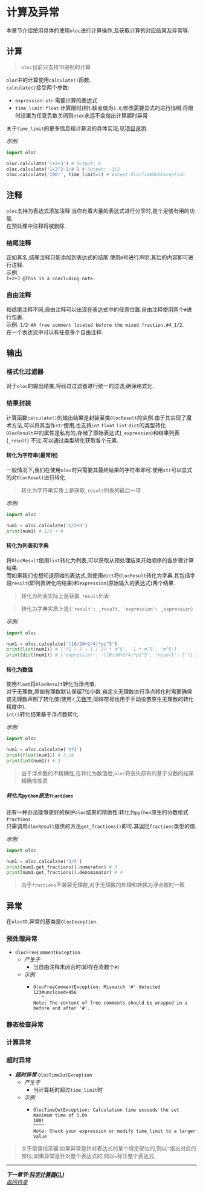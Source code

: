# 计算及异常  

本章节介绍使用具体的使用`oloc`进行计算操作,及获取计算的对应结果及异常等. 

## 计算  

> `oloc`目前只支持10进制的计算  

`oloc`中的计算使用`calculate()`函数.  
`calculate()`接受两个参数:  

- `expression`: `str` 需要计算的表达式  
- `time_limit`: `float` 计算限时(秒).缺省值为`1.0`,修改需要显式的进行指明.将限时设置为任意负数关闭则`oloc`永远不会抛出计算超时异常  

关于`time_limit`的更多信息和计算流的具体实现,见[项目说明](../项目说明/项目说明梗概.md).  

*示例:*  

```python
import oloc

oloc.calculate('1+2+3') # Output: 6 
oloc.calculate('1/2^2-3/4') # Output: -1/2
oloc.calculate('100!', time_limit=1) # except OlocTimeOutException 
```

## 注释  
`oloc`支持为表达式添加注释.当你有着大量的表达式进行分享时,是个足够有用的功能.  
在预处理中注释将被删除.  

### 结尾注释  
正如其名,结尾注释只能添加到表达式的结尾.使用`@`号进行声明,其后的内容即可进行注释.  
示例:   
`1+2+3 @This is a concluding note.`  

### 自由注释  
和结尾注释不同,自由注释可以出现在表达式中的任意位置.自由注释使用两个`#`进行包裹.  
示例:
`1/2-#A free comment located before the mixed fraction.#4_1/2`.  
在一个表达式中可以有任意多个自由注释.  

## 输出  

### 格式化过滤器  

对于`oloc`的输出结果,将经过过滤器进行统一的过滤,确保格式化.  

### 结果封装  

计算函数`calculate()`的输出结果是封装至类`OlocResult`的实例.由于其实现了魔术方法,可以将其当作`str`使用,也支持`int` `float` `list` `dict`的类型转化.  
`OlocResult`中的属性是私有的,存储了原始表达式(`_expression`)和结果列表(`_result`).不过,可以通过类型转化获取各个元素.    

#### 转化为字符串(最常用)  

一般情况下,我们在使用`oloc`时只需要其最终结果的字符串即可.使用`str`可以显式的对`OlocResult`进行转化.  
> 转化为字符串实质上是获取`_result`列表的最后一项  

*示例:*  
```python
import oloc

num1 = oloc.calculate('1/2+π')
print(num1) # 1/2 + π
```

#### 转化为列表和字典  

将`OlocResult`使用`list`转化为列表,可以获取从预处理结束开始顺序的各步骤计算结果.  
而如果我们也想知道原始的表达式,则使用`dict`将`OlocResult`转化为字典.其包括字段`result`(即列表转化的结果)和`expression`(原始输入的表达式)两个结果.  

> 转化为列表实际上是获取`_result`列表  

> 转化为字典实质上是`{'result': _result, 'expression': _expression}`  

*示例:*  
```python
import oloc

num1 = oloc.calculate('(10/20+2/4)*pi^5')
print(list(num1)) # ['(1 / 2 + 1 / 2) * π^5', '1 * π^5', 'π^5']
print(dict(num1)) # {'expression': '(10/20+2/4)*pi^5', 'result': ['(1 / 2 + 1 / 2) * π^5', '1 * π^5', 'π^5']}
```

#### 转化为数值  

使用`float`将`OlocResult`转化为浮点值.   
对于无理数,原始有理数默认保留7位小数.自定义无理数进行浮点转化时需要确保该无理数声明了转化值(使用`?`,见[数字](数字.md),同样符号也用于手动设置原生无理数的转化精度中).  
`int()`转化结果基于浮点数转化.  

*示例:*  
```python
import oloc

num1 = oloc.calculate('π?2')
print(float(num1)) # 3.14
print(int(num1)) # 3
```  

> 由于浮点数的不精确性,在转化为数值后,`oloc`将丧失原有的基于分数的结果精确性性质  

##### 转化为`python`原生`fractions`  
还有一种办法能够更好的保护`oloc`结果的精确性:转化为`python`原生的分数格式`fractions`.  
只需调用`OlocResult`提供的方法`get_fractions()`即可.其返回`fractions`类型的值.  

*示例:*  
```python
import oloc

num1 = oloc.calculate('3/4')
print(num1.get_fractions().numerator) # 3
print(num1.get_fractions().denominator) # 4
```

> 由于`fractions`不兼容无理数,对于无理数的处理和转换为浮点数时一致  

## 异常  

在`oloc`中,异常的基类是`OlocException`.  

### 预处理异常  

- `OlocFreeCommentException`  
    - *产生于*  
        - 当自由注释未闭合时(即存在奇数个`#`)  
    - *示例*
        - ```plaintext
          OlocFreeCommentException: Mismatch '#' detected
          123#unclosed+456
             ^
          Note: The content of free comments should be wrapped in a before and after '#'.
          ```

### 静态检查异常  

### 计算异常  

### 超时异常  

- ***超时异常*** `OlocTimeOutException`  
    - *产生于*  
        - 当计算耗时超过`time_limit`时  
    - *示例*  
        - ```plaintext
          OlocTimeOutException: Calculation time exceeds the set maximum time of 1.0s 
          100!
          ^^^^   
          Note: Check your expression or modify time_limit to a larger value  
          ```

> 关于错误指示器:如果异常是针对表达式的某个特定部位的,则以`^`指出对应的部位;如果异常是针对整个表达式的,则以`=`标注整个表达式.  

---  
***下一章节:[科学计算器CLI](科学计算器CLI.md)***  
*[返回目录](使用教程目录.md)*  